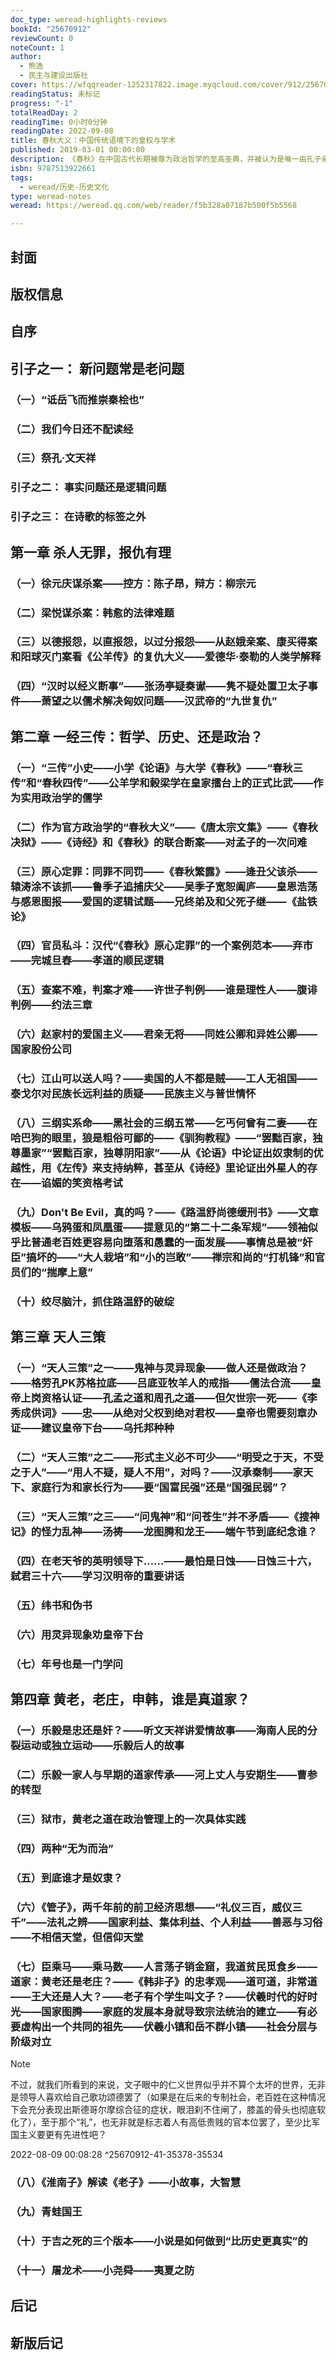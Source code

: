 ```yaml
---
doc_type: weread-highlights-reviews
bookId: "25670912"
reviewCount: 0
noteCount: 1
author:
  - 熊逸
  - 民主与建设出版社
cover: https://wfqqreader-1252317822.image.myqcloud.com/cover/912/25670912/t7_25670912.jpg
readingStatus: 未标记
progress: "-1"
totalReadDay: 2
readingTime: 0小时0分钟
readingDate: 2022-09-08
title: 春秋大义：中国传统语境下的皇权与学术
published: 2019-03-01 00:00:00
description: 《春秋》在中国古代长期被尊为政治哲学的至高圣典，并被认为是唯一由孔子亲手编撰的儒家经典。但《春秋》以微言大义暗藏褒贬，是非常费解的，尤其是经过历代经学家的解读变得越来越芜杂。那么《春秋》以及相关经典是如何在两千年专制社会中发挥实际作用，甚至呼风唤雨的？一贯被当作中国精神的春秋大义，到底是怎样的一种存在？熊逸从唐朝一桩谋杀案讲起，通过大量生动的历史案例，运用翔实考据和缜密逻辑，一层层揭示了上溯至春秋时代的中国经典文化，包括《春秋》“一经三传”、《论语》《老子》等，是如何在皇权政治下被扭曲成了权力的工具的。熊逸对数千年的史实和典籍信手拈来，并让帝王、圣贤、权贵、武将、文士等不同时代的人隔空对话，他也在其中嬉笑怒骂，行文充满真知灼见，文风轻松幽默。当读者沉浸在他的文字世界时，一根绵延两千多年的线索逐渐纤毫毕现。
isbn: 9787513922661
tags:
  - weread/历史-历史文化
type: weread-notes
weread: https://weread.qq.com/web/reader/f5b328a07187b500f5b5568

---
```



## 封面

## 版权信息

## 自序

## 引子之一： 新问题常是老问题

### （一）“诋岳飞而推崇秦桧也”

### （二）我们今日还不配读经

### （三）祭孔·文天祥

### 引子之二： 事实问题还是逻辑问题

### 引子之三： 在诗歌的标签之外

## 第一章 杀人无罪，报仇有理

### （一）徐元庆谋杀案——控方：陈子昂，辩方：柳宗元

### （二）梁悦谋杀案：韩愈的法律难题

### （三）以德报怨，以直报怨，以过分报怨——从赵娥亲案、康买得案和阳球灭门案看《公羊传》的复仇大义——爱德华·泰勒的人类学解释

### （四）“汉时以经义断事”——张汤亭疑奏谳——隽不疑处置卫太子事件——萧望之以儒术解决匈奴问题——汉武帝的“九世复仇”

## 第二章 一经三传：哲学、历史、还是政治？

### （一）“三传”小史——小学《论语》与大学《春秋》——“春秋三传”和“春秋四传”——公羊学和榖梁学在皇家擂台上的正式比武——作为实用政治学的儒学

### （二）作为官方政治学的“春秋大义”——《唐太宗文集》——《春秋决狱》——《诗经》和《春秋》的联合断案——对孟子的一次问难

### （三）原心定罪：同罪不同罚——《春秋繁露》——逄丑父该杀——辕涛涂不该抓——鲁季子追捕庆父——吴季子宽恕阖庐——皇恩浩荡与感恩图报——爱国的逻辑试题——兄终弟及和父死子继——《盐铁论》

### （四）官员私斗：汉代“《春秋》原心定罪”的一个案例范本——弃市——完城旦舂——孝道的顺民逻辑

### （五）查案不难，判案才难——许世子判例——谁是理性人——腹诽判例——约法三章

### （六）赵家村的爱国主义——君亲无将——同姓公卿和异姓公卿——国家股份公司

### （七）江山可以送人吗？——卖国的人不都是贼——工人无祖国——泰戈尔对民族长远利益的质疑——民族主义与普世情怀

### （八）三纲实系命——黑社会的三纲五常——乞丐何曾有二妻——在哈巴狗的眼里，狼是粗俗可鄙的——《驯狗教程》——“罢黜百家，独尊墨家”“罢黜百家，独尊阴阳家”——从《论语》中论证出奴隶制的优越性，用《左传》来支持纳粹，甚至从《诗经》里论证出外星人的存在——谄媚的笑资格考试

### （九）Don't Be Evil，真的吗？——《路温舒尚德缓刑书》——文章模板——乌鸦蛋和凤凰蛋——提意见的“第二十二条军规”——领袖似乎比普通老百姓更容易向堕落和愚蠢的一面发展——事情总是被“奸臣”搞坏的——“大人栽培”和“小的岂敢”——禅宗和尚的“打机锋”和官员们的“揣摩上意”

### （十）绞尽脑汁，抓住路温舒的破绽

## 第三章 天人三策

### （一）“天人三策”之一——鬼神与灵异现象——做人还是做政治？——格劳孔PK苏格拉底——吕底亚牧羊人的戒指——儒法合流——皇帝上岗资格认证——孔孟之道和周孔之道——但欠世宗一死——《李秀成供词》——忠——从绝对父权到绝对君权——皇帝也需要刻章办证——建议皇帝下台——乌托邦种种

### （二）“天人三策”之二——形式主义必不可少——“明受之于天，不受之于人”——“用人不疑，疑人不用”，对吗？——汉承秦制——家天下、家庭行为和家长行为——要“国富民强”还是“国强民弱”？

### （三）“天人三策”之三——“问鬼神”和“问苍生”并不矛盾——《搜神记》的怪力乱神——汤祷——龙图腾和龙王——端午节到底纪念谁？

### （四）在老天爷的英明领导下……——最怕是日蚀——日蚀三十六，弑君三十六——学习汉明帝的重要讲话

### （五）纬书和伪书

### （六）用灵异现象劝皇帝下台

### （七）年号也是一门学问

## 第四章 黄老，老庄，申韩，谁是真道家？

### （一）乐毅是忠还是奸？——听文天祥讲爱情故事——海南人民的分裂运动或独立运动——乐毅后人的故事

### （二）乐毅一家人与早期的道家传承——河上丈人与安期生——曹参的转型

### （三）狱市，黄老之道在政治管理上的一次具体实践

### （四）两种“无为而治”

### （五）到底谁才是奴隶？

### （六）《管子》，两千年前的前卫经济思想——“礼仪三百，威仪三千”——法礼之辨——国家利益、集体利益、个人利益——善恶与习俗——不相信天堂，但信仰天堂

### （七）臣乘马——乘马数——人言荡子销金窟，我道贫民觅食乡——道家：黄老还是老庄？——《韩非子》的忠孝观——道可道，非常道——王大还是人大？——老子有个学生叫文子？——伏羲时代的好时光——国家图腾——家庭的发展本身就导致宗法统治的建立——有必要虚构出一个共同的祖先——伏羲小镇和岳不群小镇——社会分层与阶级对立

> [!NOTE] 
> 不过，就我们所看到的来说，文子眼中的仁义世界似乎并不算个太坏的世界，无非是领导人喜欢给自己歌功颂德罢了（如果是在后来的专制社会，老百姓在这种情况下会充分表现出斯德哥尔摩综合征的症状，眼泪刹不住闸了，膝盖的骨头也彻底软化了），至于那个“礼”，也无非就是标志着人有高低贵贱的官本位罢了，至少比军国主义要更有先进性吧？
> 
> 2022-08-09 00:08:28 ^25670912-41-35378-35534

### （八）《淮南子》解读《老子》——小故事，大智慧

### （九）青蛙国王

### （十）于吉之死的三个版本——小说是如何做到“比历史更真实”的

### （十一）屠龙术——小尧舜——夷夏之防

## 后记

## 新版后记

